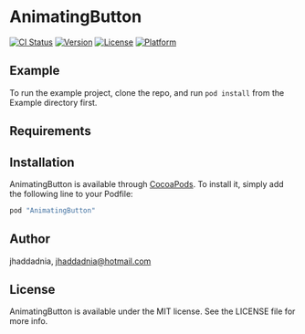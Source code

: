 # AnimatingButton

[![CI Status](http://img.shields.io/travis/jhaddadnia/AnimatingButton.svg?style=flat)](https://travis-ci.org/jhaddadnia/AnimatingButton)
[![Version](https://img.shields.io/cocoapods/v/AnimatingButton.svg?style=flat)](http://cocoapods.org/pods/AnimatingButton)
[![License](https://img.shields.io/cocoapods/l/AnimatingButton.svg?style=flat)](http://cocoapods.org/pods/AnimatingButton)
[![Platform](https://img.shields.io/cocoapods/p/AnimatingButton.svg?style=flat)](http://cocoapods.org/pods/AnimatingButton)

## Example

To run the example project, clone the repo, and run `pod install` from the Example directory first.

## Requirements

## Installation

AnimatingButton is available through [CocoaPods](http://cocoapods.org). To install
it, simply add the following line to your Podfile:

```ruby
pod "AnimatingButton"
```

## Author

jhaddadnia, jhaddadnia@hotmail.com

## License

AnimatingButton is available under the MIT license. See the LICENSE file for more info.
